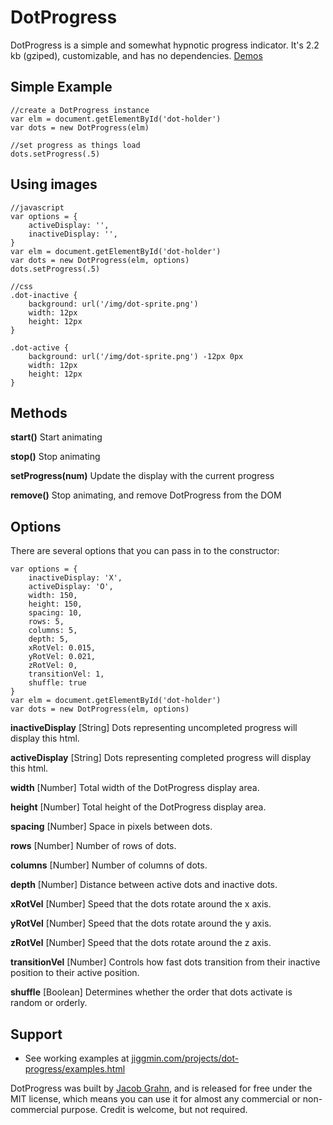 # DotProgress

DotProgress is a simple and somewhat hypnotic progress indicator. It's 2.2 kb (gziped), customizable, and has no dependencies. [Demos](https://jiggmin.com/projects/dot-progress/examples.html)

## Simple Example

	//create a DotProgress instance
	var elm = document.getElementById('dot-holder')
	var dots = new DotProgress(elm)

	//set progress as things load
	dots.setProgress(.5)


## Using images

	//javascript
	var options = {
		activeDisplay: '',
		inactiveDisplay: '',
	}
	var elm = document.getElementById('dot-holder')
	var dots = new DotProgress(elm, options)
	dots.setProgress(.5)

	//css
	.dot-inactive {
		background: url('/img/dot-sprite.png')
		width: 12px
		height: 12px
	}

	.dot-active {
		background: url('/img/dot-sprite.png') -12px 0px
		width: 12px
		height: 12px
	}


## Methods

**start()**
Start animating

**stop()**
Stop animating

**setProgress(num)**
Update the display with the current progress

**remove()**
Stop animating, and remove DotProgress from the DOM


## Options

There are several options that you can pass in to the constructor:

	var options = {
		inactiveDisplay: 'X',
		activeDisplay: 'O',
		width: 150,
		height: 150,
		spacing: 10,
		rows: 5,
		columns: 5,
		depth: 5,
		xRotVel: 0.015,
		yRotVel: 0.021,
		zRotVel: 0,
		transitionVel: 1,
		shuffle: true
	}
	var elm = document.getElementById('dot-holder')
	var dots = new DotProgress(elm, options)

**inactiveDisplay**
[String]
Dots representing uncompleted progress will display this html.

**activeDisplay**
[String]
Dots representing completed progress will display this html.

**width**
[Number]
Total width of the DotProgress display area.

**height**
[Number]
Total height of the DotProgress display area.

**spacing**
[Number]
Space in pixels between dots.

**rows**
[Number]
Number of rows of dots.

**columns**
[Number]
Number of columns of dots.

**depth**
[Number]
Distance between active dots and inactive dots.

**xRotVel**
[Number]
Speed that the dots rotate around the x axis.

**yRotVel**
[Number]
Speed that the dots rotate around the y axis.

**zRotVel**
[Number]
Speed that the dots rotate around the z axis.

**transitionVel**
[Number]
Controls how fast dots transition from their inactive position to their active position.

**shuffle**
[Boolean]
Determines whether the order that dots activate is random or orderly.


## Support
* See working examples at [jiggmin.com/projects/dot-progress/examples.html](https://jiggmin.com/projects/dot-progress/examples.html)

DotProgress was built by [Jacob Grahn](https://jiggmin.com), and is released for free under the MIT license, which means you can use it for almost any commercial or non-commercial purpose. Credit is welcome, but not required.